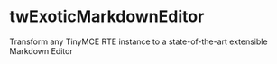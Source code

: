 # twExoticMarkdownEditor
Transform any TinyMCE RTE instance to a state-of-the-art extensible Markdown Editor 
